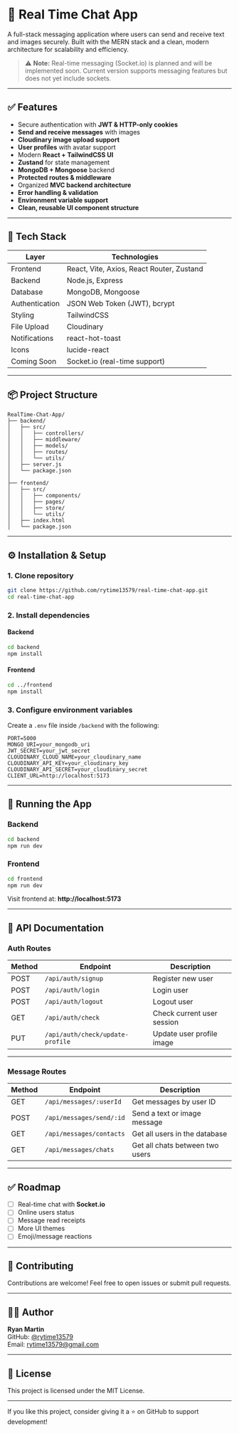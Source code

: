 # 💬 Real Time Chat App

A full-stack messaging application where users can send and receive text and images securely. Built with the MERN stack and a clean, modern architecture for scalability and efficiency.

> ⚠️ **Note:** Real-time messaging (Socket.io) is planned and will be implemented soon. Current version supports messaging features but does not yet include sockets.

---

## ✅ Features

- Secure authentication with **JWT & HTTP-only cookies**
- **Send and receive messages** with images
- **Cloudinary image upload support**
- **User profiles** with avatar support
- Modern **React + TailwindCSS UI**
- **Zustand** for state management
- **MongoDB + Mongoose** backend
- **Protected routes & middleware**
- Organized **MVC backend architecture**
- **Error handling & validation**
- **Environment variable support**
- **Clean, reusable UI component structure**

---

## 🚀 Tech Stack

| Layer              | Technologies                                   |
|--------------------|------------------------------------------------|
| Frontend           | React, Vite, Axios, React Router, Zustand      |
| Backend            | Node.js, Express                               |
| Database           | MongoDB, Mongoose                              |
| Authentication     | JSON Web Token (JWT), bcrypt                   |
| Styling            | TailwindCSS                                    |
| File Upload        | Cloudinary                                     |
| Notifications      | react-hot-toast                                |
| Icons              | lucide-react                                   |
| Coming Soon        | Socket.io (real-time support)                  |

---

## 📦 Project Structure

```
RealTime-Chat-App/
├── backend/
│   ├── src/
│   │   ├── controllers/
│   │   ├── middleware/
│   │   ├── models/
│   │   ├── routes/
│   │   └── utils/
│   ├── server.js
│   └── package.json
│
├── frontend/
│   ├── src/
│   │   ├── components/
│   │   ├── pages/
│   │   ├── store/
│   │   └── utils/
│   ├── index.html
│   └── package.json
```

---

## ⚙️ Installation & Setup

### 1. Clone repository
```bash
git clone https://github.com/rytime13579/real-time-chat-app.git
cd real-time-chat-app
```

### 2. Install dependencies

#### Backend
```bash
cd backend
npm install
```

#### Frontend
```bash
cd ../frontend
npm install
```

### 3. Configure environment variables

Create a `.env` file inside `/backend` with the following:

```
PORT=5000
MONGO_URI=your_mongodb_uri
JWT_SECRET=your_jwt_secret
CLOUDINARY_CLOUD_NAME=your_cloudinary_name
CLOUDINARY_API_KEY=your_cloudinary_key
CLOUDINARY_API_SECRET=your_cloudinary_secret
CLIENT_URL=http://localhost:5173
```

---

## 🧪 Running the App

### Backend
```bash
cd backend
npm run dev
```

### Frontend
```bash
cd frontend
npm run dev
```

Visit frontend at: **http://localhost:5173**

---

## 🔌 API Documentation

### **Auth Routes**
| Method | Endpoint                         | Description                |
|--------|----------------------------------|----------------------------|
| POST   | `/api/auth/signup`               | Register new user          |
| POST   | `/api/auth/login`                | Login user                 |
| POST   | `/api/auth/logout`               | Logout user                |
| GET    | `/api/auth/check`                | Check current user session |
| PUT    | `/api/auth/check/update-profile` | Update user profile image  |

---

### **Message Routes**
| Method | Endpoint                | Description                          |
|--------|-------------------------|--------------------------------------|
| GET    | `/api/messages/:userId` | Get messages by user ID              |
| POST   | `/api/messages/send/:id`| Send a text or image message         |
| GET    | `/api/messages/contacts`| Get all users in the database        |
| GET    | `/api/messages/chats`   | Get all chats between two users      |


---

## ✅ Roadmap

- [ ] Real-time chat with **Socket.io**
- [ ] Online users status
- [ ] Message read receipts
- [ ] More UI themes
- [ ] Emoji/message reactions

---

## 🤝 Contributing

Contributions are welcome! Feel free to open issues or submit pull requests.

---

## 👨‍💻 Author

**Ryan Martin**  
GitHub: [@rytime13579](https://github.com/rytime13579)  
Email: rytime13579@gmail.com  

---

## 📄 License

This project is licensed under the MIT License.

---

If you like this project, consider giving it a ⭐ on GitHub to support development!
